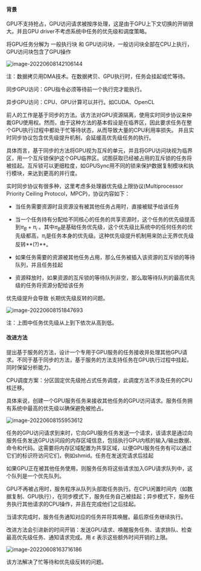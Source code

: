 #### 背景

GPU不支持抢占，GPU访问请求被按序处理，这是由于GPU上下文切换的开销很大。并且GPU driver不考虑系统中任务的优先级和调度策略。

将GPU任务分解为 一般执行块 和 GPU访问块，一般访问块全部在CPU上执行，GPU访问块包含了GPU操作

![image-20220608142106144](C:\Users\Ziyang.Tao\AppData\Roaming\Typora\typora-user-images\image-20220608142106144.png)

注：数据拷贝用DMA技术。在数据拷贝、GPU执行时，任务会挂起或忙等待。

同步GPU访问：GPU指令必须等待前一个执行完才能执行。

异步GPU访问：CPU、GPU计算可以并行。如CUDA、OpenCL

前人的工作是基于同步的方法。该方法对GPU资源隔离，使用实时同步协议来仲裁GPU使用权。然而，由于这种方法的基本假设是在临界区，因此要求任务在整个GPU执行过程中都处于忙等待状态，从而导致大量的CPU利用率损失。 并且实时同步协议包含优先级提升机制，会延缓高优先级任务的执行。

具体而言，基于同步的方法将GPU视为互斥的单元，并且将GPU访问块视为临界区，用一个互斥锁保护这个GPU临界区。试图获取已经被占用的互斥锁的任务将被挂起。互斥锁可以更细粒度，如GPUSync用不同的锁来保护数据复制模块和执行模块，来达到更高的并行度。

实时同步协议有很多种，这里考虑多处理器优先级上限协议(Multiprocessor Priority Ceiling Protocol，MPCP)，协议内容如下：

- 当任务需要资源时且资源没有被其他任务占用时，直接被赋予给该任务
- 当一个任务持有分配给不同核心的任务的共享资源时，这个任务的优先级提高到$\pi_B + \pi_i$ 。其中$\pi_B$是基础任务优先级，这个优先级比系统中的任何任务的优先级都高，$\pi_i$是任务本身的优先级。这种优先级提升机制用来防止无界优先级反转**(?)**。

- 如果任务需要的资源被其他任务占用，那么任务被插入该资源的互斥锁的等待队列，并且任务挂起
- 资源释放时，如果资源的互斥锁的等待队列非空，那么取等待队列的最高优先级的任务将资源分配给该任务

优先级提升会导致 长期优先级反转的问题。

![image-20220608151847693](C:\Users\Ziyang.Tao\AppData\Roaming\Typora\typora-user-images\image-20220608151847693.png)

注：上图中任务优先级从上到下依次从高到低。



#### 改进方法

提出基于服务的方法，设计一个专用于GPU服务的任务接收并处理其他GPU请求。不同于基于同步的方法，基于服务的方法支持任务在GPU执行过程中挂起，同时保留分析能力。

CPU调度方案：分区固定优先级抢占式任务调度，此调度方法不涉及任务的CPU核迁移。

具体来说，创建一个GPU服务任务来接收其他任务的GPU访问请求。服务任务拥有系统中最高的优先级以确保避免被抢占。

![image-20220608155953612](C:\Users\Ziyang.Tao\AppData\Roaming\Typora\typora-user-images\image-20220608155953612.png)

任务的GPU访问请求到来时，它向GPU服务任务发送一个请求，该请求是通过向服务任务发送GPU访问段的内存区域信息，包括执行GPU内核的输入/输出数据、命令和代码。这需要将内存区域配置为共享区域，以便GPU服务任务有可以通过它们的标识符访问它们，例如shmid。任务在发送完请求后挂起

如果GPU正在被其他任务使用，则服务任务将这些请求加入GPU请求队列中，这个队列是一个优先队列。

GPU不再被占用时，服务程序从队列头部取任务执行。在CPU闲置时间内（如数据复制、GPU执行），在同步模式下，服务任务自己被挂起；异步模式下，服务任务执行其他请求的CPU操作，并且在完成他们之后挂起。

当请求完成时，服务任务通知对应的任务并将其唤醒。最后原任务继续执行。

改进方法会引进新的时间开销：发送GPU请求、唤醒服务任务、请求排队、检查最高优先级任务、通知请求完成。用 $\varepsilon$ 表示这些额外时间开销的上限。

![image-20220608163716186](C:\Users\Ziyang.Tao\AppData\Roaming\Typora\typora-user-images\image-20220608163716186.png)

该方法解决了忙等待和优先级反转的问题。



